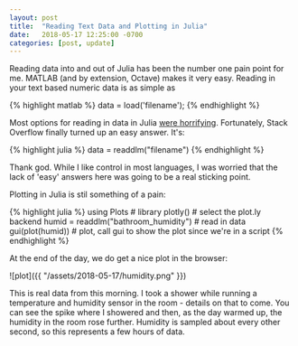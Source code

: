 ```yaml
---
layout: post
title:  "Reading Text Data and Plotting in Julia"
date:   2018-05-17 12:25:00 -0700
categories: [post, update]
---
```


Reading data into and out of Julia has been the number one pain point for me. MATLAB (and by extension,
Octave) makes it very easy. Reading in your text based numeric data is as simple as

{% highlight matlab %}
data = load('filename');
{% endhighlight %}

Most options for reading in data in Julia [were horrifying](https://en.wikibooks.org/wiki/Introducing_Julia/Working_with_text_files). Fortunately, 
Stack Overflow finally turned up an easy answer. It's:

{% highlight julia %}
data = readdlm("filename")
{% endhighlight %}

Thank god. While I like control in most languages, I was worried that the lack of 'easy' answers here was going
to be a real sticking point.

Plotting in Julia is stil something of a pain:

{% highlight julia %}
using Plots # library
plotly() # select the plot.ly backend
humid = readdlm("bathroom_humidity") # read in data
gui(plot(humid)) # plot, call gui to show the plot since we're in a script
{% endhighlight %}

At the end of the day, we do get a nice plot in the browser:

![plot]({{ "/assets/2018-05-17/humidity.png" }})

This is real data from this morning. I took a shower while running a temperature and humidity sensor
in the room - details on that to come. You can see the spike where I showered and then, as the day warmed up,
the humidity in the room rose further. Humidity is sampled about every other second, so this represents a few 
hours of data.
